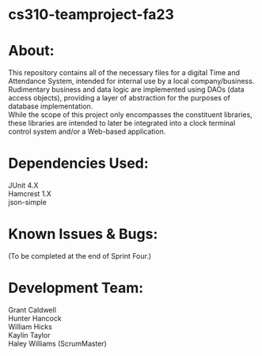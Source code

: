 # cs310-teamproject-fa23
# About:
This repository contains all of the necessary files for a digital Time and Attendance System, intended for internal use by a local company/business. <br />
Rudimentary business and data logic are implemented using DAOs (data access objects), providing a layer of abstraction for the purposes of database implementation. <br />
While the scope of this project only encompasses the constituent libraries, these libraries are intended to later be integrated into a clock terminal control system and/or a Web-based application.

# Dependencies Used:
JUnit 4.X <br />
Hamcrest 1.X <br />
json-simple <br />

# Known Issues & Bugs:
(To be completed at the end of Sprint Four.)

# Development Team:
Grant Caldwell <br />
Hunter Hancock <br />
William Hicks <br />
Kaylin Taylor <br />
Haley Williams (ScrumMaster) <br />
